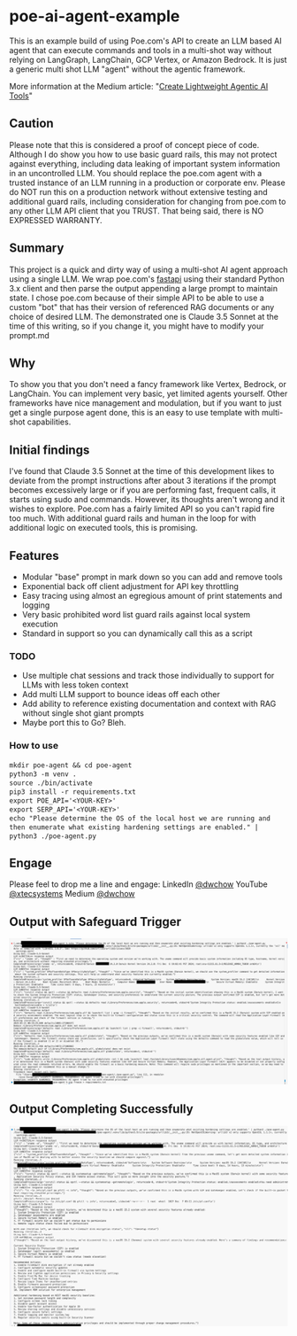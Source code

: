 # poe-ai-agent-example
This is an example build of using Poe.com's API to create an LLM based AI agent that can execute commands and tools in a multi-shot way without relying on LangGraph, LangChain, GCP Vertex, or Amazon Bedrock. It is just a generic multi shot LLM "agent" without the agentic framework.

More information at the Medium article: "[Create Lightweight Agentic AI Tools](https://dwchow.medium.com/create-lightweight-agentic-ai-tools-99a65bd2caa5)"

## Caution
Please note that this is considered a proof of concept piece of code. Although I do show you how to use basic guard rails, this may not protect against everything, including data leaking of important system information in an uncontrolled LLM. You should replace the poe.com agent with a trusted instance of an LLM running in a production or corporate env. Please do NOT run this on a production network without extensive testing and additional guard rails, including consideration for changing from poe.com to any other LLM API client that you TRUST. That being said, there is NO EXPRESSED WARRANTY.

## Summary
This project is a quick and dirty way of using a multi-shot AI agent approach using a single LLM. We wrap poe.com's [fastapi](https://github.com/poe-platform/fastapi_poe) using their standard Python 3.x client and then parse the output appending a large prompt to maintain state. I chose poe.com because of their simple API to be able to use a custom "bot" that has their version of referenced RAG documents or any choice of desired LLM. The demonstrated one is Claude 3.5 Sonnet at the time of this writing, so if you change it, you might have to modify your prompt.md

## Why
To show you that you don't need a fancy framework like Vertex, Bedrock, or LangChain. You can implement very basic, yet limited agents yourself. Other frameworks have nice management and modulation, but if you want to just get a single purpose agent done, this is an easy to use template with multi-shot capabilities. 

## Initial findings
I've found that Claude 3.5 Sonnet at the time of this development likes to deviate from the prompt instructions after about 3 iterations if the prompt becomes excessively large or if you are performing fast, frequent calls, it starts using sudo and commands. However, its thoughts aren't wrong and it wishes to explore.  Poe.com has a fairly limited API so you can't rapid fire too much. With additional guard rails and human in the loop for with additional logic on executed tools, this is promising.

## Features

 - Modular "base" prompt in mark down so you can add and remove tools
 - Exponential back off client adjustment for API key throttling
 - Easy tracing using almost an egregious amount of print statements and logging
 - Very basic prohibited word list guard rails against local system execution
 - Standard in support so you can dynamically call this as a script
 
 ### TODO
 
 - Use multiple chat sessions and track those individually to support for LLMs with less token context
 - Add multi LLM support to bounce ideas off each other
 - Add ability to reference existing documentation and context with RAG without single shot giant prompts
 - Maybe port this to Go? Bleh.

### How to use

    mkdir poe-agent && cd poe-agent
    python3 -m venv .
    source ./bin/activate
    pip3 install -r requirements.txt
    export POE_API='<YOUR-KEY>'
    export SERP_API='<YOUR-KEY>'
    echo "Please determine the OS of the local host we are running and then enumerate what existing hardening settings are enabled." | python3 ./poe-agent.py 

 ## Engage
 Please feel to drop me a line and engage:
 LinkedIn [@dwchow](https://www.linkedin.com/in/dwchow/)
 YouTube [@xtecsystems](https://www.youtube.com/@xtecsystems)
 Medium [@dwchow](https://dwchow.medium.com/)

## Output with Safeguard Trigger
![enter image description here](https://github.com/dc401/poe-ai-agent-example/blob/main/python-poe-ai-agent-output.png?raw=true)

## Output Completing Successfully
![enter image description here](https://github.com/dc401/poe-ai-agent-example/blob/main/python-poe-ai-agent-output-2.png?raw=true)
